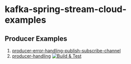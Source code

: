 # kafka-spring-stream-cloud-examples

## Producer Examples
1. [producer-error-handling-publish-subscribe-channel](producer-error-handling-publish-subscribe-channel)
2. [producer-handling](producer-handling) [![Build & Test](https://github.com/slPerryRhodan/kafka-spring-cloud-stream-examples/actions/workflows/producer-handling.yml/badge.svg?branch=main)](https://github.com/slPerryRhodan/kafka-spring-cloud-stream-examples/actions/workflows/producer-handling.yml)